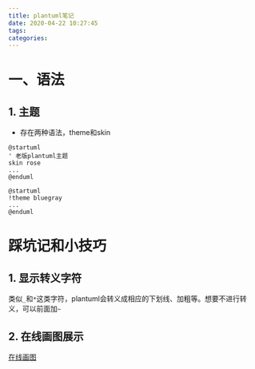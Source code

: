 ```yaml
---
title: plantuml笔记
date: 2020-04-22 10:27:45
tags:
categories:
---
```


# 一、语法

## 1. 主题

- 存在两种语法，theme和skin

```
@startuml
' 老版plantuml主题
skin rose
...
@enduml
```

```
@startuml
!theme bluegray
...
@enduml
```

# 踩坑记和小技巧

## 1. 显示转义字符

类似`_`和`*`这类字符，plantuml会转义成相应的下划线、加粗等。想要不进行转义，可以前面加`~`

## 2. 在线画图展示

[在线画图](http://www.plantuml.com/plantuml/uml/SoWkIImgAStDuSf8pIbGACb8pKqjvd98pKi1YG40)
